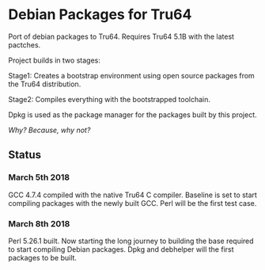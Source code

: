 # Debian Packages for Tru64

Port of debian packages to Tru64. Requires Tru64 5.1B with the latest
pactches.

Project builds in two stages:

Stage1: Creates a bootstrap environment using open source packages
        from the Tru64 distribution.

Stage2: Compiles everything with the bootstrapped toolchain.


Dpkg is used as the package manager for the packages built by this project.

*Why? Because, why not?*

## Status

### March 5th 2018

GCC 4.7.4 compiled with the native Tru64 C compiler. Baseline is set to start
compiling packages with the newly built GCC. Perl will be the first test case.

### March 8th 2018

Perl 5.26.1 built. Now starting the long journey to building the base required
to start compiling Debian packages. Dpkg and debhelper will the first packages
to be built.

